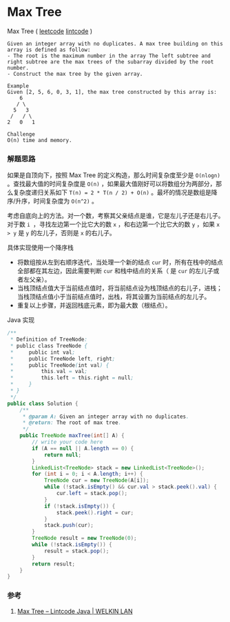 # Max Tree

Max Tree  ( [leetcode]()  [lintcode]() )

```
Given an integer array with no duplicates. A max tree building on this array is defined as follow:
- The root is the maximum number in the array The left subtree and right subtree are the max trees of the subarray divided by the root number. 
- Construct the max tree by the given array.

Example 
Given [2, 5, 6, 0, 3, 1], the max tree constructed by this array is:
    6
   / \
  5   3
 /   / \
2   0   1

Challenge 
O(n) time and memory.
```



### 解题思路

如果是自顶向下，按照 Max Tree 的定义构造，那么时间复杂度至少是 `O(nlogn)` 。查找最大值的时间复杂度是 `O(n)` ，如果最大值刚好可以将数组分为两部分，那么复杂度递归关系如下 `T(n) = 2 * T(n / 2) + O(n)` 。最坏的情况是数组是降序/升序，时间复杂度为 `O(n^2)` 。 

考虑自底向上的方法。对一个数，考察其父亲结点是谁，它是左儿子还是右儿子。对于数 `i `，寻找左边第一个比它大的数 `x` ，和右边第一个比它大的数 `y` ，如果 `x > y` 是 `y` 的左儿子，否则是 `x` 的右儿子。

具体实现使用一个降序栈

- 将数组按从左到右顺序迭代，当处理一个新的结点 `cur` 时，所有在栈中的结点全部都在其左边，因此需要判断 `cur` 和栈中结点的关系（ 是 `cur` 的左儿子或者左父亲）。
- 当栈顶结点值大于当前结点值时，将当前结点设为栈顶结点的右儿子，进栈；当栈顶结点值小于当前结点值时，出栈，将其设置为当前结点的左儿子。
- 重复以上步骤，并返回栈底元素，即为最大数（根结点）。

Java 实现

```java
/**
 * Definition of TreeNode:
 * public class TreeNode {
 *     public int val;
 *     public TreeNode left, right;
 *     public TreeNode(int val) {
 *         this.val = val;
 *         this.left = this.right = null;
 *     }
 * }
 */
public class Solution {
    /**
     * @param A: Given an integer array with no duplicates.
     * @return: The root of max tree.
     */
    public TreeNode maxTree(int[] A) {
        // write your code here
        if (A == null || A.length == 0) {
            return null;
        }
        LinkedList<TreeNode> stack = new LinkedList<TreeNode>();
        for (int i = 0; i < A.length; i++) {
            TreeNode cur = new TreeNode(A[i]);
            while (!stack.isEmpty() && cur.val > stack.peek().val) {
                cur.left = stack.pop();
            }
            if (!stack.isEmpty()) {
                stack.peek().right = cur;
            }
            stack.push(cur);
        }
        TreeNode result = new TreeNode(0);
        while (!stack.isEmpty()) {
            result = stack.pop();
        }
        return result;
    }
}
```



### 参考

1. [Max Tree – Lintcode Java | WELKIN LAN ](http://blog.welkinlan.com/2015/06/29/max-tree-lintcode-java/) 

